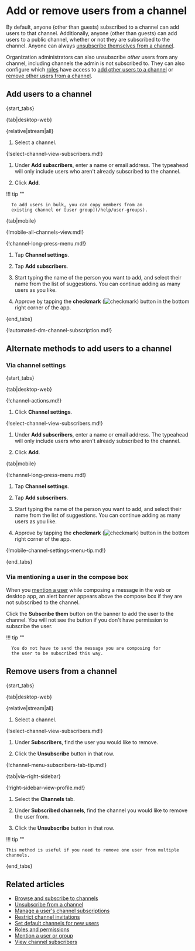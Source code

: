 # Add or remove users from a channel

By default, anyone (other than guests) subscribed to a channel can add
users to that channel. Additionally, anyone (other than guests) can add
users to a public channel, whether or not they are subscribed to the
channel. Anyone can always [unsubscribe themselves from a channel][unsubscribe].

Organization administrators can also unsubscribe *other* users from any channel,
including channels the admin is not subscribed to. They can also configure which
[roles](/help/roles-and-permissions) have access to [add other users to a
channel][add-users] or [remove other users from a channel][remove-users].

[add-users]: /help/configure-who-can-invite-to-channels#configure-who-can-add-users
[remove-users]: /help/configure-who-can-invite-to-channels#configure-who-can-remove-users

## Add users to a channel

{start_tabs}

{tab|desktop-web}

{relative|stream|all}

1. Select a channel.

{!select-channel-view-subscribers.md!}

1. Under **Add subscribers**, enter a name or email address. The typeahead
   will only include users who aren't already subscribed to the channel.

1. Click **Add**.

!!! tip ""

      To add users in bulk, you can copy members from an
      existing channel or [user group](/help/user-groups).

{tab|mobile}

{!mobile-all-channels-view.md!}

{!channel-long-press-menu.md!}

1. Tap **Channel settings**.

1. Tap **Add subscribers**.

1. Start typing the name of the person you want to add, and
   select their name from the list of suggestions. You can continue
   adding as many users as you like.

1. Approve by tapping the **checkmark**
   (<img src="/static/images/help/mobile-check-circle-icon.svg" alt="checkmark" class="help-center-icon"/>)
   button in the bottom right corner of the app.

{end_tabs}

{!automated-dm-channel-subscription.md!}

## Alternate methods to add users to a channel

### Via channel settings

{start_tabs}

{tab|desktop-web}

{!channel-actions.md!}

1. Click **Channel settings**.

{!select-channel-view-subscribers.md!}

1. Under **Add subscribers**, enter a name or email address. The typeahead
   will only include users who aren't already subscribed to the channel.

1. Click **Add**.

{tab|mobile}

{!channel-long-press-menu.md!}

1. Tap **Channel settings**.

1. Tap **Add subscribers**.

1. Start typing the name of the person you want to add, and
   select their name from the list of suggestions. You can continue
   adding as many users as you like.

1. Approve by tapping the **checkmark**
   (<img src="/static/images/help/mobile-check-circle-icon.svg" alt="checkmark" class="help-center-icon"/>)
   button in the bottom right corner of the app.

{!mobile-channel-settings-menu-tip.md!}

{end_tabs}

### Via mentioning a user in the compose box

When you [mention a user](/help/mention-a-user-or-group) while composing
a message in the web or desktop app, an alert banner appears above the
compose box if they are not subscribed to the channel.

Click the **Subscribe them** button on the banner to add the user to the
channel. You will not see the button if you don't have permission to
subscribe the user.

!!! tip ""

      You do not have to send the message you are composing for
      the user to be subscribed this way.

## Remove users from a channel

{start_tabs}

{tab|desktop-web}

{relative|stream|all}

1. Select a channel.

{!select-channel-view-subscribers.md!}

1. Under **Subscribers**, find the user you would like to remove.

1. Click the **Unsubscribe** button in that row.

{!channel-menu-subscribers-tab-tip.md!}

{tab|via-right-sidebar}

{!right-sidebar-view-profile.md!}

1. Select the **Channels** tab.

1. Under **Subscribed channels**, find the channel you would like
   to remove the user from.

1. Click the **Unsubscribe** button in that row.

!!! tip ""

    This method is useful if you need to remove one user from multiple channels.

{end_tabs}

## Related articles

* [Browse and subscribe to channels](/help/browse-and-subscribe-to-channels)
* [Unsubscribe from a channel][unsubscribe]
* [Manage a user's channel subscriptions](/help/manage-user-channel-subscriptions)
* [Restrict channel invitations](/help/configure-who-can-invite-to-channels)
* [Set default channels for new users](/help/set-default-channels-for-new-users)
* [Roles and permissions](/help/roles-and-permissions)
* [Mention a user or group](/help/mention-a-user-or-group)
* [View channel subscribers](/help/view-channel-subscribers)

[unsubscribe]: /help/unsubscribe-from-a-channel

